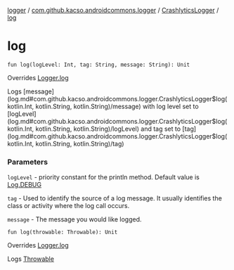 [logger](../../index.md) / [com.github.kacso.androidcommons.logger](../index.md) / [CrashlyticsLogger](index.md) / [log](.)

# log

`fun log(logLevel: Int, tag: String, message: String): Unit`

Overrides [Logger.log](../-logger/log.md)

Logs [message](log.md#com.github.kacso.androidcommons.logger.CrashlyticsLogger$log(kotlin.Int, kotlin.String, kotlin.String)/message) with log level set to [logLevel](log.md#com.github.kacso.androidcommons.logger.CrashlyticsLogger$log(kotlin.Int, kotlin.String, kotlin.String)/logLevel) and tag set to [tag](log.md#com.github.kacso.androidcommons.logger.CrashlyticsLogger$log(kotlin.Int, kotlin.String, kotlin.String)/tag)

### Parameters

`logLevel` - priority constant for the println method. Default value is [Log.DEBUG](#)

`tag` - Used to identify the source of a log message.  It usually identifies
the class or activity where the log call occurs.

`message` - The message you would like logged.

`fun log(throwable: Throwable): Unit`

Overrides [Logger.log](../-logger/log.md)

Logs [Throwable](#)

